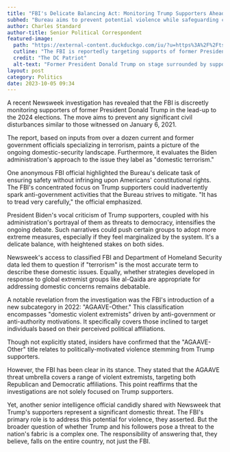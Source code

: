```yaml
---
title: "FBI's Delicate Balancing Act: Monitoring Trump Supporters Ahead of 2024 Elections"
subhed: "Bureau aims to prevent potential violence while safeguarding constitutional rights amid heightened political tensions."
author: Charles Standard
author-title: Senior Political Correspondent
featured-image: 
  path: "https://external-content.duckduckgo.com/iu/?u=https%3A%2F%2Ftse3.mm.bing.net%2Fth%3Fid%3DOIP.PVrelqCWhechFCPx2z5tQwHaEh%26pid%3DApi&f=1&ipt=a0a80a5ddd99ba3af0e271d79efd2245845aef6fd0e6da43c3792bbc447ad97e&ipo=images"
  cutline: "The FBI is reportedly targeting supports of former President Donald Trump in secret to prevent civil disturbances around the 2024 elections."
  credit: "The DC Patriot"
  alt-text: "Former President Donald Trump on stage surrounded by supporters."
layout: post
category: Politics
date: 2023-10-05 09:34
---
```


A recent Newsweek investigation has revealed that the FBI is discreetly monitoring supporters of former President Donald Trump in the lead-up to the 2024 elections. The move aims to prevent any significant civil disturbances similar to those witnessed on January 6, 2021.

The report, based on inputs from over a dozen current and former government officials specializing in terrorism, paints a picture of the ongoing domestic-security landscape. Furthermore, it evaluates the Biden administration's approach to the issue they label as "domestic terrorism."

One anonymous FBI official highlighted the Bureau's delicate task of ensuring safety without infringing upon Americans' constitutional rights. The FBI's concentrated focus on Trump supporters could inadvertently spark anti-government activities that the Bureau strives to mitigate. "It has to tread very carefully," the official emphasized.

President Biden's vocal criticism of Trump supporters, coupled with his administration's portrayal of them as threats to democracy, intensifies the ongoing debate. Such narratives could push certain groups to adopt more extreme measures, especially if they feel marginalized by the system. It's a delicate balance, with heightened stakes on both sides.

Newsweek's access to classified FBI and Department of Homeland Security data led them to question if "terrorism" is the most accurate term to describe these domestic issues. Equally, whether strategies developed in response to global extremist groups like al-Qaida are appropriate for addressing domestic concerns remains debatable.

A notable revelation from the investigation was the FBI's introduction of a new subcategory in 2022: "AGAAVE-Other." This classification encompasses "domestic violent extremists" driven by anti-government or anti-authority motivations. It specifically covers those inclined to target individuals based on their perceived political affiliations.

Though not explicitly stated, insiders have confirmed that the "AGAAVE-Other" title relates to politically-motivated violence stemming from Trump supporters.

However, the FBI has been clear in its stance. They stated that the AGAAVE threat umbrella covers a range of violent extremists, targeting both Republican and Democratic affiliations. This point reaffirms that the investigations are not solely focused on Trump supporters.

Yet, another senior intelligence official candidly shared with Newsweek that Trump's supporters represent a significant domestic threat. The FBI's primary role is to address this potential for violence, they asserted. But the broader question of whether Trump and his followers pose a threat to the nation's fabric is a complex one. The responsibility of answering that, they believe, falls on the entire country, not just the FBI.
